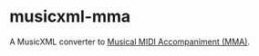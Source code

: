 # musicxml-mma

A MusicXML converter to [Musical MIDI Accompaniment (MMA)](https://github.com/infojunkie/mma).
